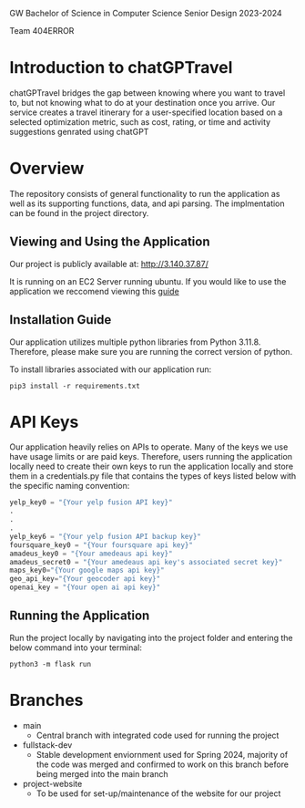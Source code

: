 GW Bachelor of Science in Computer Science Senior Design 2023-2024

Team 404ERROR
# Introduction to chatGPTravel
chatGPTravel bridges the gap between knowing where you want to travel to, but not knowing what to do at your destination once you arrive. Our service creates a travel itinerary for a user-specified location based on a selected optimization metric, such as cost, rating, or time and activity suggestions genrated using chatGPT 
# Overview
The repository consists of general functionality to run the application as well as its supporting functions, data, and api parsing. The implmentation can be found in the project directory. 

## Viewing and Using the Application

Our project is publicly available at: http://3.140.37.87/

It is running on an EC2 Server running ubuntu. If you would like to use the application we reccomend viewing this [guide](https://docs.google.com/document/d/1nw6ikTy9yNSUYZMvGe15j-BICmRgYBejXz2JEV_QxkI/edit)

## Installation Guide
Our application utilizes multiple python libraries from Python 3.11.8. Therefore, please make sure you are running the correct version of python.

To install libraries associated with our application run: 
```
pip3 install -r requirements.txt
```

# API Keys 

Our application heavily relies on APIs to operate. Many of the keys we use have usage limits or are paid keys. Therefore, users running the application locally need to create their own keys to run the application locally and store them in a credentials.py file that contains the types of keys listed below with the specific naming convention: 

```python
yelp_key0 = "{Your yelp fusion API key}"
.
.
.
yelp_key6 = "{Your yelp fusion API backup key}"
foursquare_key0 = "{Your foursquare api key}"
amadeus_key0 = "{Your amedeaus api key}"
amadeus_secret0 = "{Your amedeaus api key's associated secret key}"
maps_key0="{Your google maps api key}"
geo_api_key="{Your geocoder api key}"
openai_key = "{Your open ai api key}"
```

## Running the Application

Run the project locally by navigating into the project folder and entering the below command into your terminal:

```
python3 -m flask run
```

# Branches
- main
  - Central branch with integrated code used for running the project
- fullstack-dev
   - Stable development enviornment used for Spring 2024, majority of the code was merged and confirmed to work on this branch before being merged into the main branch
- project-website
  - To be used for set-up/maintenance of the website for our project
 
  
